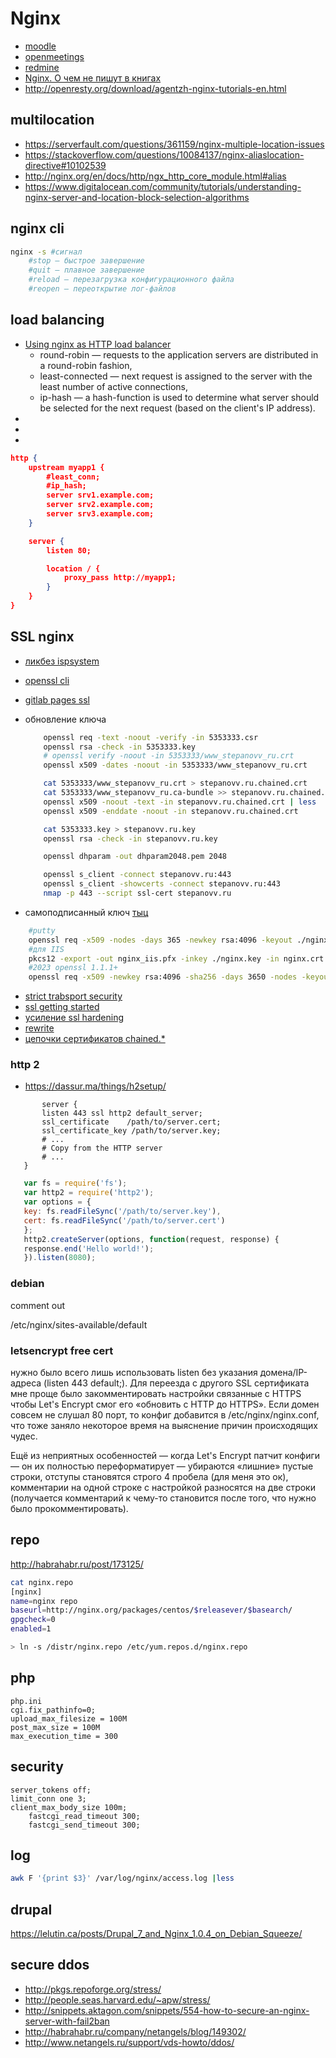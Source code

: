 # Nginx


 * [moodle](./moodle.md)
 * [openmeetings](./openmeetings.md)
 * [redmine](./redmine.md)
 * [Nginx. О чем не пишут в книгах](https://habr.com/ru/post/561758/)
 * http://openresty.org/download/agentzh-nginx-tutorials-en.html

## multilocation

 * https://serverfault.com/questions/361159/nginx-multiple-location-issues
 * https://stackoverflow.com/questions/10084137/nginx-aliaslocation-directive#10102539
 * http://nginx.org/en/docs/http/ngx_http_core_module.html#alias
 * https://www.digitalocean.com/community/tutorials/understanding-nginx-server-and-location-block-selection-algorithms

## nginx cli

```bash
nginx -s #сигнал
    #stop — быстрое завершение
    #quit — плавное завершение
    #reload — перезагрузка конфигурационного файла
    #reopen — переоткрытие лог-файлов

```

## load balancing

 * [Using nginx as HTTP load balancer](https://nginx.org/en/docs/http/load_balancing.html)
    * round-robin — requests to the application servers are distributed in a round-robin fashion,
    * least-connected — next request is assigned to the server with the least number of active connections,
    * ip-hash — a hash-function is used to determine what server should be selected for the next request (based on the client's IP address).
 * [](https://docs.nginx.com/nginx/admin-guide/load-balancer/tcp-udp-load-balancer/)
 * []()
 * []()

```json
http {
    upstream myapp1 {
		#least_conn;
		#ip_hash;
        server srv1.example.com;
        server srv2.example.com;
        server srv3.example.com;
    }

    server {
        listen 80;

        location / {
            proxy_pass http://myapp1;
        }
    }
}

```

## SSL nginx

 * [ликбез ispsystem](https://doc.ispsystem.ru/index.php/Установка_SSL-сертификата/)
 * [openssl cli](https://www.sslshopper.com/article-most-common-openssl-commands.html)
 * [gitlab pages ssl](https://gitlab.com/stepanovv/kbo/pages/domains/stepanovv.ru	)
 * обновление ключа

	```bash
		openssl req -text -noout -verify -in 5353333.csr
		openssl rsa -check -in 5353333.key
		# openssl verify -noout -in 5353333/www_stepanovv_ru.crt
		openssl x509 -dates -noout -in 5353333/www_stepanovv_ru.crt

		cat 5353333/www_stepanovv_ru.crt > stepanovv.ru.chained.crt
		cat 5353333/www_stepanovv_ru.ca-bundle >> stepanovv.ru.chained.crt
		openssl x509 -noout -text -in stepanovv.ru.chained.crt | less
		openssl x509 -enddate -noout -in stepanovv.ru.chained.crt

		cat 5353333.key > stepanovv.ru.key
		openssl rsa -check -in stepanovv.ru.key

		openssl dhparam -out dhparam2048.pem 2048

		openssl s_client -connect stepanovv.ru:443
		openssl s_client -showcerts -connect stepanovv.ru:443
		nmap -p 443 --script ssl-cert stepanovv.ru
	```

 * самоподписанный ключ [тыц](https://www.digitalocean.com/community/tutorials/how-to-create-an-ssl-certificate-on-nginx-for-ubuntu-14-04)

```bash
	#putty
	openssl req -x509 -nodes -days 365 -newkey rsa:4096 -keyout ./nginx.key -out ./nginx.crt
	#для IIS
	pkcs12 -export -out nginx_iis.pfx -inkey ./nginx.key -in nginx.crt -name 'nginx'
	#2023 openssl 1.1.1+
	openssl req -x509 -newkey rsa:4096 -sha256 -days 3650 -nodes -keyout gitlab.key -out gitlab.crt -subj "/CN=gitlab"
```

 * [strict trabsport security](https://www.nginx.com/blog/http-strict-transport-security-hsts-and-nginx/)
 * [ssl getting started](https://www.nginx.com/blog/nginx-https-101-ssl-basics-getting-started/)
 * [усиление ssl hardening](https://blog.ukrnames.com/administrirovanie/usilenie-ssl-dlya-veb-servera-nginx)
 * [rewrite](https://wiki.nginx.org/blog/creating-nginx-rewrite-rules/)
 * [цепочки сертификатов chained.*](http://nginx.org/ru/docs/http/configuring_https_servers.html#chains)

### http 2

 * https://dassur.ma/things/h2setup/
 ```
        server {
        listen 443 ssl http2 default_server;
        ssl_certificate    /path/to/server.cert;
        ssl_certificate_key /path/to/server.key;
        # ...
        # Copy from the HTTP server
        # ...
    }
 ```
 ```js
    var fs = require('fs');
    var http2 = require('http2');
    var options = {
    key: fs.readFileSync('/path/to/server.key'),
    cert: fs.readFileSync('/path/to/server.cert')
    };
    http2.createServer(options, function(request, response) {
    response.end('Hello world!');
    }).listen(8080);
 ```

### debian

comment out

/etc/nginx/sites-available/default

### letsencrypt free cert

нужно было всего лишь использовать listen без указания домена/IP-адреса (listen 443 default;). Для переезда с другого SSL сертификата мне проще было закомментировать настройки связанные с HTTPS чтобы Let's Encrypt смог его «обновить с HTTP до HTTPS». Если домен совсем не слушал 80 порт, то конфиг добавится в /etc/nginx/nginx.conf, что тоже заняло некоторое время на выяснение причин происходящих чудес.

Ещё из неприятных особенностей — когда Let's Encrypt патчит конфиги — он их полностью переформатирует — убираются «лишние» пустые строки, отступы становятся строго 4 пробела (для меня это ок), комментарии на одной строке с настройкой разносятся на две строки (получается комментарий к чему-то становится после того, что нужно было прокомментировать).

## repo

http://habrahabr.ru/post/173125/

```bash
cat nginx.repo
[nginx]
name=nginx repo
baseurl=http://nginx.org/packages/centos/$releasever/$basearch/
gpgcheck=0
enabled=1

> ln -s /distr/nginx.repo /etc/yum.repos.d/nginx.repo
```

## php

```
php.ini
cgi.fix_pathinfo=0;
upload_max_filesize = 100M
post_max_size = 100M
max_execution_time = 300
```

## security

```
server_tokens off;
limit_conn one 3;
client_max_body_size 100m;
	fastcgi_read_timeout 300;
	fastcgi_send_timeout 300;
```


## log

```bash
awk F '{print $3}' /var/log/nginx/access.log |less
```

## drupal

https://lelutin.ca/posts/Drupal_7_and_Nginx_1.0.4_on_Debian_Squeeze/

## secure ddos

 * http://pkgs.repoforge.org/stress/
 * http://people.seas.harvard.edu/~apw/stress/
 * http://snippets.aktagon.com/snippets/554-how-to-secure-an-nginx-server-with-fail2ban
 * http://habrahabr.ru/company/netangels/blog/149302/
 * http://www.netangels.ru/support/vds-howto/ddos/
